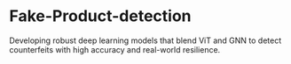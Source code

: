 # Fake-Product-detection
Developing robust deep learning models that blend ViT and GNN to detect counterfeits with high accuracy and real-world resilience.
